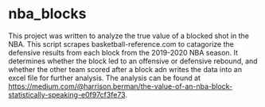 # nba_blocks

This project was written to analyze the true value of a blocked shot in the NBA. This script scrapes basketball-reference.com to catagorize the defensive results from each block from the 2019-2020 NBA season. It determines whether the block led to an offensive or defensive rebound, and whether the other team scored after a block adn writes the data into an excel file for further analysis. The analysis can be found at https://medium.com/@harrison.berman/the-value-of-an-nba-block-statistically-speaking-e0f97cf3fe73.
